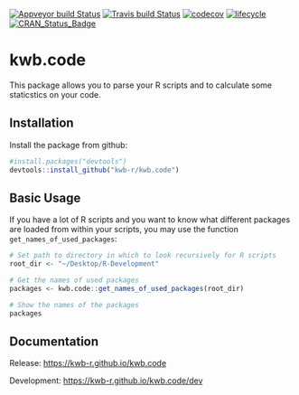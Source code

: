 
<!-- README.md is generated from README.Rmd. Please edit that file -->
[![Appveyor build Status](https://ci.appveyor.com/api/projects/status/github/KWB-R/kwb.code?branch=master&svg=true)](https://ci.appveyor.com/project/KWB-R/kwb-code/branch/master) [![Travis build Status](https://travis-ci.org/KWB-R/kwb.code.svg?branch=master)](https://travis-ci.org/KWB-R/kwb.code) [![codecov](https://codecov.io/github/KWB-R/kwb.code/branch/master/graphs/badge.svg)](https://codecov.io/github/KWB-R/kwb.code) [![lifecycle](https://img.shields.io/badge/lifecycle-experimental-orange.svg)](https://www.tidyverse.org/lifecycle/#experimental) [![CRAN\_Status\_Badge](https://www.r-pkg.org/badges/version/kwb.code)]()

kwb.code
========

This package allows you to parse your R scripts and to calculate some staticstics on your code.

Installation
------------

Install the package from github:

``` r
#install.packages("devtools")
devtools::install_github("kwb-r/kwb.code")
```

Basic Usage
-----------

If you have a lot of R scripts and you want to know what different packages are loaded from within your scripts, you may use the function `get_names_of_used_packages`:

``` r
# Set path to directory in which to look recursively for R scripts
root_dir <- "~/Desktop/R-Development"

# Get the names of used packages  
packages <- kwb.code::get_names_of_used_packages(root_dir)

# Show the names of the packages
packages
```

Documentation
-------------

Release: <https://kwb-r.github.io/kwb.code>

Development: <https://kwb-r.github.io/kwb.code/dev>
